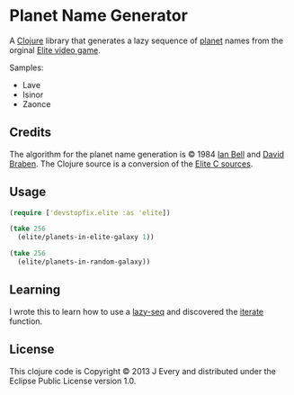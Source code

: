 Planet Name Generator
=====================

A [Clojure](http://clojure.org/) library that generates a lazy sequence of [planet](http://en.wikipedia.org/wiki/Planet) names from the orginal [Elite video game][1].

Samples:
* Lave
* Isinor
* Zaonce

## Credits

The algorithm for the planet name generation is © 1984 [Ian Bell](http://www.iancgbell.clara.net/)  and [David Braben](https://twitter.com/DavidBraben). The Clojure source is a conversion of the [Elite C sources](http://www.iancgbell.clara.net/elite/text/index.htm).

## Usage

```clj
(require ['devstopfix.elite :as 'elite])

(take 256 
  (elite/planets-in-elite-galaxy 1))

(take 256 
  (elite/planets-in-random-galaxy))
```

## Learning

I wrote this to learn how to use a [lazy-seq](http://clojure.github.io/clojure/clojure.core-api.html#clojure.core/lazy-seq) and discovered the [iterate](http://clojure.github.io/clojure/clojure.core-api.html#clojure.core/iterate) function. 

## License

This clojure code is Copyright © 2013 J Every and distributed under the Eclipse Public License version 1.0.


 [1]: http://en.wikipedia.org/wiki/Elite_(video_game)